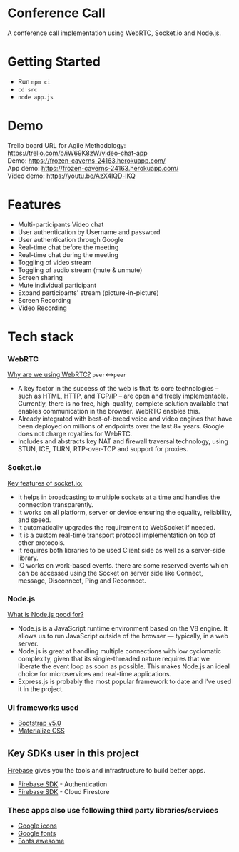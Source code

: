 # Conference Call
A conference call implementation using WebRTC, Socket.io and Node.js.


# Getting Started
- Run `npm ci`
- `cd src`
- `node app.js`

# Demo
Trello board URL for Agile Methodology: https://trello.com/b/iW69K8zW/video-chat-app  <br/>
Demo: https://frozen-caverns-24163.herokuapp.com/  <br/>
App demo: https://frozen-caverns-24163.herokuapp.com/   <br/>
Video demo: https://youtu.be/AzX4lQD-lKQ

# Features
- Multi-participants Video chat
- User authentication by Username and password
- User authentication through Google
- Real-time chat before the meeting
- Real-time chat during the meeting
- Toggling of video stream
- Toggling of audio stream (mute & unmute)
- Screen sharing
- Mute individual participant
- Expand participants' stream (picture-in-picture)
- Screen Recording
- Video Recording

 
# Tech stack
### WebRTC 
[Why are we using WebRTC?](https://webrtc.org/) `peer`↔`peer` <br/> 
- A key factor in the success of the web is that its core technologies – such as HTML, HTTP, and TCP/IP – are open and freely implementable. Currently, there is no free, high-quality, complete solution available that enables communication in the browser. WebRTC enables this.
- Already integrated with best-of-breed voice and video engines that have been deployed on millions of endpoints over the last 8+ years. Google does not charge royalties for WebRTC.
- Includes and abstracts key NAT and firewall traversal technology, using STUN, ICE, TURN, RTP-over-TCP and support for proxies.

### Socket.io 
[Key features of socket.io:](https://socket.io/) <br/>
- It helps in broadcasting to multiple sockets at a time and handles the connection transparently.
- It works on all platform, server or device ensuring the equality, reliability, and speed.
- It automatically upgrades the requirement to WebSocket if needed.
- It is a custom real-time transport protocol implementation on top of other protocols.
- It requires both libraries to be used Client side as well as a server-side library.
- IO works on work-based events. there are some reserved events which can be accessed using the Socket on server side like Connect, message, Disconnect, Ping and Reconnect.

### Node.js
[What is Node.js good for?](https://nodejs.org/en/about/) <br/>
- Node.js is a JavaScript runtime environment based on the V8 engine. It allows us to run JavaScript outside of the browser — typically, in a web server.
- Node.js is great at handling multiple connections with low cyclomatic complexity, given that its single-threaded nature requires that we liberate the event loop as soon as possible. This makes Node.js an ideal choice for microservices and real-time applications.
- Express.js is probably the most popular framework to date and I've used it in the project.

### UI frameworks used
- [Bootstrap v5.0](https://getbootstrap.com/docs/5.0/getting-started/introduction/) <br/>
- [Materialize CSS](https://materializecss.com/about.html) <br/>

## Key SDKs user in this project
[Firebase](https://firebase.google.com/docs) gives you the tools and infrastructure to build better apps.
- [Firebase SDK](https://firebase.google.com/docs/auth/web/start) - Authentication
- [Firebase SDK](https://firebase.google.com/docs/firestore/quickstart) - Cloud Firestore <br/>
### These apps also use following third party libraries/services
- [Google icons](https://developers.google.com/fonts/docs/material_icons)
- [Google fonts](https://fonts.google.com/)
- [Fonts awesome](https://fontawesome.com/v5.15/icons?d=gallery&p=2)

